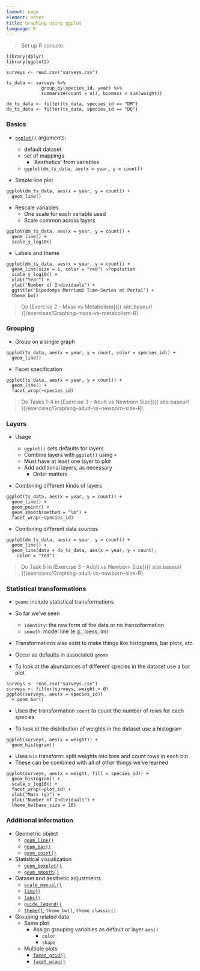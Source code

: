 ```yaml
---
layout: page
element: notes
title: Graphing using ggplot
language: R
---
```


> Set up R console:

```
library(dplyr)
library(ggplot2)

surveys <- read.csv("surveys.csv")

ts_data <- surveys %>%
             group_by(species_id, year) %>%
             summarize(count = n(), biomass = sum(weight))

dm_ts_data <- filter(ts_data, species_id == "DM")
do_ts_data <- filter(ts_data, species_id == "DO")
```
				 
### Basics

* [`ggplot()`](http://docs.ggplot2.org/current/ggplot.html) arguments:
    * default dataset 
    * set of mappings
        * 'Aesthetics' from variables
    * `ggplot(dm_ts_data, aes(x = year, y = count))`

* Simple line plot

```
ggplot(dm_ts_data, aes(x = year, y = count)) +
  geom_line()
```

* Rescale variables
    * One scale for each variable used
    * Scale common across layers

```
ggplot(dm_ts_data, aes(x = year, y = count)) +
  geom_line() +
  scale_y_log10()
```

* Labels and theme

```
ggplot(dm_ts_data, aes(x = year, y = count)) +
  geom_line(size = 1, color = "red") +Population
  scale_y_log10() +
  xlab("Year") +
  ylab("Number of Individuals") +
  ggtitle("Dipodomys Merriami Time-Series at Portal") +
  theme_bw()
```

> Do [Exercise 2 - Mass vs Metabolism]({{ site.baseurl }}/exercises/Graphing-mass-vs-metabolism-R).

### Grouping

* Group on a single graph

```
ggplot(ts_data, aes(x = year, y = count, color = species_id)) +
  geom_line()
```

* Facet specification

```
ggplot(ts_data, aes(x = year, y = count)) +
  geom_line() +
  facet_wrap(~species_id)
```

> Do Tasks 1-4 in [Exercise 3 - Adult vs Newborn Size]({{ site.baseurl }}/exercises/Graphing-adult-vs-newborn-size-R).

### Layers

* Usage
	* `ggplot()` sets defaults for layers
	* Combine layers with `ggplot()` using `+`
	* Must have at least one layer to plot
	* Add additional layers, as necessary
		* Order matters

* Combining different kinds of layers

```
ggplot(ts_data, aes(x = year, y = count)) +
  geom_line() +
  geom_point() +
  geom_smooth(method = "lm") +
  facet_wrap(~species_id)
```

* Combining different data sources

```
ggplot(dm_ts_data, aes(x = year, y = count)) +
  geom_line() +
  geom_line(data = do_ts_data, aes(x = year, y = count), 
	color = "red")
```

> Do Task 5 in [Exercise 3 - Adult vs Newborn Size]({{ site.baseurl }}/exercises/Graphing-adult-vs-newborn-size-R).

### Statistical transformations

* `geoms` include statistical transformations
* So far we've seen
    * `identity`: the raw form of the data or no transoformation
    * `smooth`: model line (e.g., loess, lm)
* Transformations also exist to make things like histograms, bar plots, etc.
* Occur as defaults in associated `geoms`

* To look at the abundances of different species in the dataset use a bar plot

```
surveys <- read.csv("surveys.csv")
surveys <- filter(surveys, weight > 0)
ggplot(surveys, aes(x = species_id))
  + geom_bar()
```

* Uses the transformation `count` to count the number of rows for each species

* To look at the distribution of weights in the dataset use a histogram

```
ggplot(surveys, aes(x = weight)) +
  geom_histogram()
```

* Uses `bin` transform: split weights into bins and count rows in each bin
* These can be combined with all of other things we've learned

```
ggplot(surveys, aes(x = weight, fill = species_id)) +
  geom_histogram() +
  scale_x_log10() +
  facet_wrap(~plot_id) +
  xlab("Mass (g)") +
  ylab("Number of Individuals") +
  theme_bw(base_size = 16)
```

### Additional information

* Geometric object
	* [`geom_line()`](http://docs.ggplot2.org/current/geom_path.html)
	* [`geom_bar()`](http://docs.ggplot2.org/current/geom_bar.html)
	* [`geom_point()`](http://docs.ggplot2.org/current/geom_point.html)
* Statistical visualization
	* [`geom_boxplot()`](http://docs.ggplot2.org/current/geom_boxplot.html)
	* [`geom_smooth()`](http://docs.ggplot2.org/current/geom_smooth.html)
* Dataset and aesthetic adjustments
	* [`scale_manual()`](http://docs.ggplot2.org/current/scale_manual.html)
	* [`lims()`](http://docs.ggplot2.org/current/lims.html)
	* [`labs()`](http://docs.ggplot2.org/current/labs.html)
	* [`guide_legend()`](http://docs.ggplot2.org/current/guide_legend.html)
	* [`theme()`](http://docs.ggplot2.org/current/theme.html), `theme_bw()`, `theme_classic()`
* Grouping related data
	* Same plot
		* Assign grouping variables as default or layer `aes()`
			* `color`
			* `shape`
	* Multiple plots
		* [`facet_grid()`](http://docs.ggplot2.org/current/facet_grid.html)
		* [`facet_wrap()`](http://docs.ggplot2.org/current/facet_wrap.html)
